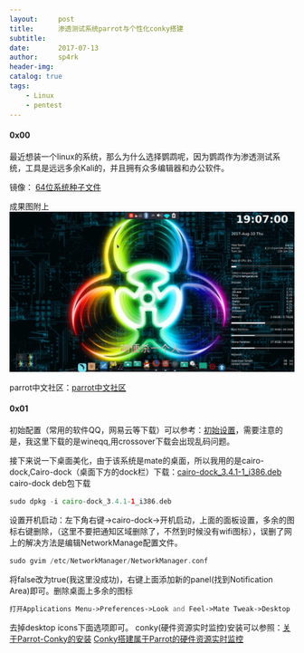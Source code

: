 ```yaml
---
layout:     post
title:      渗透测试系统parrot与个性化conky搭建
subtitle:   
date:       2017-07-13
author:     sp4rk
header-img: 
catalog: true
tags:
    - Linux	
    - pentest
---
```


#### 0x00

最近想装一个linux的系统，那么为什么选择鹦鹉呢，因为鹦鹉作为渗透测试系统，工具是远远多余Kali的，并且拥有众多编辑器和办公软件。

镜像： [64位系统种子文件](https://mirrordirector.archive.parrotsec.org/parrot/iso/3.7/Parrot-full-3.7_amd64.iso.torrent)

成果图附上
![](/img/e.jpg)


<!--more-->


parrot中文社区：[parrot中文社区](https://parrotsec-china.org/)
#### 0x01
初始配置（常用的软件QQ，网易云等下载）可以参考：[初始设置](https://parrotsec-china.org/t/parrot/36)，需要注意的是，我这里下载的是wineqq,用crossover下载会出现乱码问题。　

接下来说一下桌面美化，由于该系统是mate的桌面，所以我用的是cairo-dock,Cairo-dock（桌面下方的dock栏）下载：[cairo-dock_3.4.1-1_i386.deb](http://ftp.br.debian.org/debian/pool/main/c/cairo-dock/cairo-dock_3.4.1-1_i386.deb)
cairo-dock deb包下载
```php
sudo dpkg -i cairo-dock_3.4.1-1_i386.deb
```
设置开机启动：左下角右键->cairo-dock->开机启动，上面的面板设置，多余的图标右键删除，（这里不要把通知区域删除了，不然到时候没有wifi图标），误删了网上的解决方法是编辑NetworkManage配置文件。
```php
sudo gvim /etc/NetworkManager/NetworkManager.conf
```
 将false改为true(我这里没成功)，右键上面添加新的panel(找到Notification Area)即可。删除桌面上多余的图标
```php
打开Applications Menu->Preferences->Look and Feel->Mate Tweak->Desktop
```
去掉desktop icons下面选项即可。
conky(硬件资源实时监控)安装可以参照：[关于Parrot-Conky的安装](https://parrotsec-china.org/t/parrot-conky/157)
[Conky搭建属于Parrot的硬件资源实时监控](https://parrotsec-china.org/t/conky-parrot/128)